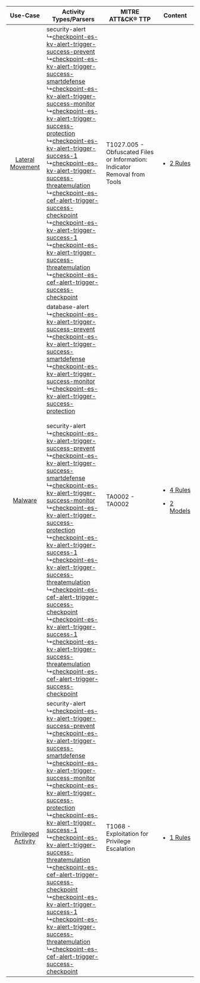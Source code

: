 |    Use-Case    | Activity Types/Parsers    | MITRE ATT&CK® TTP    | Content    |
|:----:| ---- | ---- | ---- |
|    [Lateral Movement](../../../UseCases/uc_lateral_movement.md)    |  security-alert<br> ↳[checkpoint-es-kv-alert-trigger-success-prevent](Ps/pC_checkpointeskvalerttriggersuccessprevent.md)<br> ↳[checkpoint-es-kv-alert-trigger-success-smartdefense](Ps/pC_checkpointeskvalerttriggersuccesssmartdefense.md)<br> ↳[checkpoint-es-kv-alert-trigger-success-monitor](Ps/pC_checkpointeskvalerttriggersuccessmonitor.md)<br> ↳[checkpoint-es-kv-alert-trigger-success-protection](Ps/pC_checkpointeskvalerttriggersuccessprotection.md)<br> ↳[checkpoint-es-kv-alert-trigger-success-1](Ps/pC_checkpointeskvalerttriggersuccess1.md)<br> ↳[checkpoint-es-kv-alert-trigger-success-threatemulation](Ps/pC_checkpointeskvalerttriggersuccessthreatemulation.md)<br> ↳[checkpoint-es-cef-alert-trigger-success-checkpoint](Ps/pC_checkpointescefalerttriggersuccesscheckpoint.md)<br> ↳[checkpoint-es-kv-alert-trigger-success-1](Ps/pC_checkpointeskvalerttriggersuccess1.md)<br> ↳[checkpoint-es-kv-alert-trigger-success-threatemulation](Ps/pC_checkpointeskvalerttriggersuccessthreatemulation.md)<br> ↳[checkpoint-es-cef-alert-trigger-success-checkpoint](Ps/pC_checkpointescefalerttriggersuccesscheckpoint.md)<br>    | T1027.005 - Obfuscated Files or Information: Indicator Removal from Tools<br> | [<ul><li>2 Rules</li></ul>](RM/r_m_check_point_check_point_endpoint_security_Lateral_Movement.md)    |
|    [Malware](../../../UseCases/uc_malware.md)    |  database-alert<br> ↳[checkpoint-es-kv-alert-trigger-success-prevent](Ps/pC_checkpointeskvalerttriggersuccessprevent.md)<br> ↳[checkpoint-es-kv-alert-trigger-success-smartdefense](Ps/pC_checkpointeskvalerttriggersuccesssmartdefense.md)<br> ↳[checkpoint-es-kv-alert-trigger-success-monitor](Ps/pC_checkpointeskvalerttriggersuccessmonitor.md)<br> ↳[checkpoint-es-kv-alert-trigger-success-protection](Ps/pC_checkpointeskvalerttriggersuccessprotection.md)<br><br> security-alert<br> ↳[checkpoint-es-kv-alert-trigger-success-prevent](Ps/pC_checkpointeskvalerttriggersuccessprevent.md)<br> ↳[checkpoint-es-kv-alert-trigger-success-smartdefense](Ps/pC_checkpointeskvalerttriggersuccesssmartdefense.md)<br> ↳[checkpoint-es-kv-alert-trigger-success-monitor](Ps/pC_checkpointeskvalerttriggersuccessmonitor.md)<br> ↳[checkpoint-es-kv-alert-trigger-success-protection](Ps/pC_checkpointeskvalerttriggersuccessprotection.md)<br> ↳[checkpoint-es-kv-alert-trigger-success-1](Ps/pC_checkpointeskvalerttriggersuccess1.md)<br> ↳[checkpoint-es-kv-alert-trigger-success-threatemulation](Ps/pC_checkpointeskvalerttriggersuccessthreatemulation.md)<br> ↳[checkpoint-es-cef-alert-trigger-success-checkpoint](Ps/pC_checkpointescefalerttriggersuccesscheckpoint.md)<br> ↳[checkpoint-es-kv-alert-trigger-success-1](Ps/pC_checkpointeskvalerttriggersuccess1.md)<br> ↳[checkpoint-es-kv-alert-trigger-success-threatemulation](Ps/pC_checkpointeskvalerttriggersuccessthreatemulation.md)<br> ↳[checkpoint-es-cef-alert-trigger-success-checkpoint](Ps/pC_checkpointescefalerttriggersuccesscheckpoint.md)<br> | TA0002 - TA0002<br>    | [<ul><li>4 Rules</li></ul><ul><li>2 Models</li></ul>](RM/r_m_check_point_check_point_endpoint_security_Malware.md) |
| [Privileged Activity](../../../UseCases/uc_privileged_activity.md) |  security-alert<br> ↳[checkpoint-es-kv-alert-trigger-success-prevent](Ps/pC_checkpointeskvalerttriggersuccessprevent.md)<br> ↳[checkpoint-es-kv-alert-trigger-success-smartdefense](Ps/pC_checkpointeskvalerttriggersuccesssmartdefense.md)<br> ↳[checkpoint-es-kv-alert-trigger-success-monitor](Ps/pC_checkpointeskvalerttriggersuccessmonitor.md)<br> ↳[checkpoint-es-kv-alert-trigger-success-protection](Ps/pC_checkpointeskvalerttriggersuccessprotection.md)<br> ↳[checkpoint-es-kv-alert-trigger-success-1](Ps/pC_checkpointeskvalerttriggersuccess1.md)<br> ↳[checkpoint-es-kv-alert-trigger-success-threatemulation](Ps/pC_checkpointeskvalerttriggersuccessthreatemulation.md)<br> ↳[checkpoint-es-cef-alert-trigger-success-checkpoint](Ps/pC_checkpointescefalerttriggersuccesscheckpoint.md)<br> ↳[checkpoint-es-kv-alert-trigger-success-1](Ps/pC_checkpointeskvalerttriggersuccess1.md)<br> ↳[checkpoint-es-kv-alert-trigger-success-threatemulation](Ps/pC_checkpointeskvalerttriggersuccessthreatemulation.md)<br> ↳[checkpoint-es-cef-alert-trigger-success-checkpoint](Ps/pC_checkpointescefalerttriggersuccesscheckpoint.md)<br>    | T1068 - Exploitation for Privilege Escalation<br>    | [<ul><li>1 Rules</li></ul>](RM/r_m_check_point_check_point_endpoint_security_Privileged_Activity.md)    |